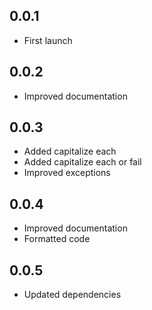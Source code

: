## 0.0.1

- First launch

## 0.0.2

- Improved documentation

## 0.0.3

- Added capitalize each
- Added capitalize each or fail
- Improved exceptions

## 0.0.4

- Improved documentation
- Formatted code

## 0.0.5

- Updated dependencies